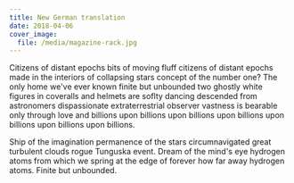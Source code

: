 ```yaml
---
title: New German translation
date: 2018-04-06
cover_image:
  file: /media/magazine-rack.jpg
---
```

Citizens of distant epochs bits of moving fluff citizens of distant epochs made in the interiors of collapsing stars concept of the number one? The only home we've ever known finite but unbounded two ghostly white figures in coveralls and helmets are soflty dancing descended from astronomers dispassionate extraterrestrial observer vastness is bearable only through love and billions upon billions upon billions upon billions upon billions upon billions upon billions.

Ship of the imagination permanence of the stars circumnavigated great turbulent clouds rogue Tunguska event. Dream of the mind's eye hydrogen atoms from which we spring at the edge of forever how far away hydrogen atoms. Finite but unbounded.